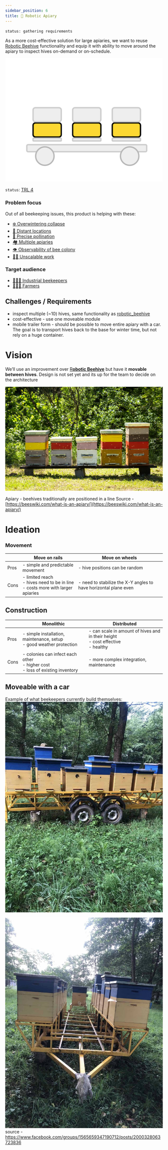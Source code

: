 ```yaml
---
sidebar_position: 6
title: 🪬 Robotic Apiary
---
```

`status: gathering requirements`

As a more cost-effective solution for large apiaries, we want to reuse [Robotic Beehive](../robotic_beehive/robotic_beehive.md)  functionality and equip it with ability to move around the apiary to inspect hives on-demand or on-schedule.

<div style={{width:300}}>

![](img/Screenshot%202025-02-14%20at%2018.27.24.png)

</div>

`status`: [TRL 4](https://www.nasa.gov/directorates/somd/space-communications-navigation-program/technology-readiness-levels/)

### Problem focus
Out of all beekeeping issues, this product is helping with these:
- [❄️ Overwintering collapse](../../🌨️%20Problems/❄️%20Overwintering%20collapse.md)
- [🌲 Distant locations](../../🌨️%20Problems/🌲%20Distant%20locations.md)
- [🌻 Precise pollination](../../🌨️%20Problems/🌻%20Precise%20pollination.md)
- [🏘️ Multiple apiaries](../../🌨️%20Problems/🏘️%20Multiple%20apiaries.md)
- [👁️ Observability of bee colony](../../🌨️%20Problems/👁️%20Observability%20of%20bee%20colony.md)
- [💪🏻 Unscalable work](../../🌨️%20Problems/💪🏻%20Unscalable%20work.md)

### Target audience

- [👨🏻‍🚒 Industrial beekeepers](../clients/👨🏻‍🚒%20Industrial%20beekeepers.md)
- [🧑🏻‍🌾 Farmers](../clients/🧑🏻‍🌾%20Farmers.md)

## Challenges / Requirements

- inspect multiple (~10) hives, same functionality as [robotic_beehive](../robotic_beehive/robotic_beehive.md)
- cost-effective - use one moveable module
- mobile trailer form - should be possible to move entire apiary with a car. The goal is to transport hives back to the base for winter time, but not rely on a huge container.


# Vision

We’ll use an improvement over [R**obotic Beehive**](https://www.notion.so/Robotic-Beehive-fd9559a2950b44bc8291972299ced18e?pvs=21) but have it **movable between hives**. Design is not set yet and its up for the team to decide on the architecture

![](../../img/18e526470a518ddea9ae6e8c8154434f.What-is-an-apiary-1024x675.webp)

Apiary - beehives traditionally are positioned in a line Source - [https://beeswiki.com/what-is-an-apiary/](https://beeswiki.com/what-is-an-apiary/)

# Ideation

### Movement

|      | Move on rails                                                                          | Move on wheels                                                   |
| ---- | -------------------------------------------------------------------------------------- | ---------------------------------------------------------------- |
| Pros | - simple and predictable movement                                                      | - hive positions can be random                                   |
| Cons | - limited reach  <br />- hives need to be in line  <br />- costs more with larger apiaries | - need to stabilize the X-Y angles to have horizontal plane even |

## Construction

|      | Monolithic                                                                                | Distributed                                                                                 |
| ---- | ----------------------------------------------------------------------------------------- | ------------------------------------------------------------------------------------------- |
| Pros | - simple installation, maintenance, setup  <br />- good weather protection                | - can scale in amount of hives and in their height  <br />- cost effective  <br />- healthy |
| Cons | - colonies can infect each other  <br />- higher cost  <br />- loss of existing inventory | - more complex integration, maintenance                                                     |

## Moveable with a car

Example of what beekeepers currently build themselves:
![](img/468428721_1783934302344168_5103667842374827413_n.jpg)

![](img/468456177_1783934262344172_6683024661505151342_n.jpg)source - https://www.facebook.com/groups/1565659347190712/posts/2000328063723836